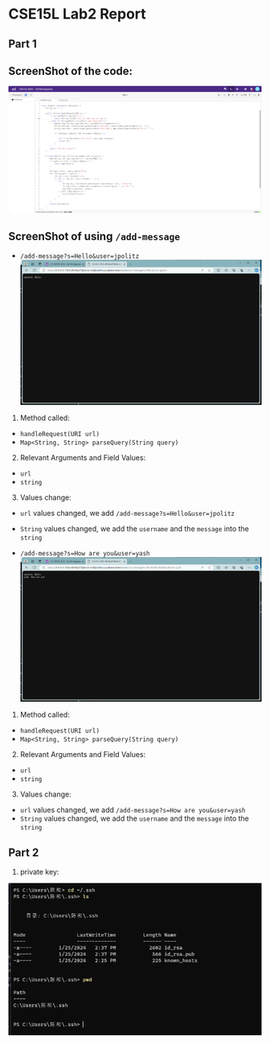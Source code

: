 # CSE15L Lab2 Report

## Part 1

## ScreenShot of the code: 
![Images](code.png)

## ScreenShot of using `/add-message`
* `/add-message?s=Hello&user=jpolitz`
![images](first.png)
1. Method called:
  * `handleRequest(URI url)`
  * `Map<String, String> parseQuery(String query)`
2. Relevant Arguments and Field Values:
  * `url` 
  * `string`
3. Values change:
  * `url` values changed, we add `/add-message?s=Hello&user=jpolitz` 
  * `String` values changed, we add the `username` and the `message` into the `string`

* `/add-message?s=How are you&user=yash`
![images](second.png)
1. Method called:
  * `handleRequest(URI url)`
  * `Map<String, String> parseQuery(String query)`
2. Relevant Arguments and Field Values:
  * `url` 
  * `string`
3. Values change:
  * `url` values changed, we add `/add-message?s=How are you&user=yash` 
  * `String` values changed, we add the `username` and the `message` into the `string`


## Part 2
1. private key:

![Images](privatekey.png)




